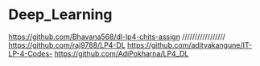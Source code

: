 # Deep_Learning
https://github.com/Bhavana568/dl-lp4-chits-assign /////////////////
https://github.com/raj9788/LP4-DL 
https://github.com/adityakangune/IT-LP-4-Codes-
https://github.com/AdiPokharna/LP4_DL

